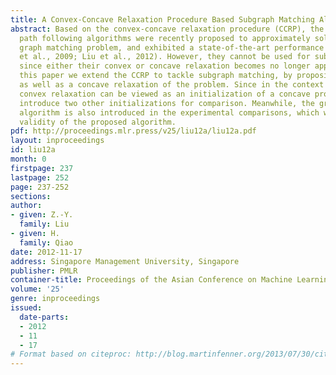 ```yaml
---
title: A Convex-Concave Relaxation Procedure Based Subgraph Matching Algorithm
abstract: Based on the convex-concave relaxation procedure (CCRP), the (extended)
  path following algorithms were recently proposed to approximately solve the equal-sized
  graph matching problem, and exhibited a state-of-the-art performance (Zaslavskiy
  et al., 2009; Liu et al., 2012). However, they cannot be used for subgraph matching
  since either their convex or concave relaxation becomes no longer applicable. In
  this paper we extend the CCRP to tackle subgraph matching, by proposing a convex
  as well as a concave relaxation of the problem. Since in the context of CCRP, the
  convex relaxation can be viewed as an initialization of a concave programming, we
  introduce two other initializations for comparison. Meanwhile, the graduated assignment
  algorithm is also introduced in the experimental comparisons, which witness the
  validity of the proposed algorithm.
pdf: http://proceedings.mlr.press/v25/liu12a/liu12a.pdf
layout: inproceedings
id: liu12a
month: 0
firstpage: 237
lastpage: 252
page: 237-252
sections: 
author:
- given: Z.-Y.
  family: Liu
- given: H.
  family: Qiao
date: 2012-11-17
address: Singapore Management University, Singapore
publisher: PMLR
container-title: Proceedings of the Asian Conference on Machine Learning
volume: '25'
genre: inproceedings
issued:
  date-parts:
  - 2012
  - 11
  - 17
# Format based on citeproc: http://blog.martinfenner.org/2013/07/30/citeproc-yaml-for-bibliographies/
---
```


